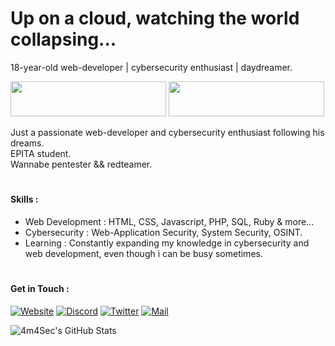 <!-- Header -->
# <h1> Up on a cloud, watching the world collapsing... </h1>

18-year-old web-developer | cybersecurity enthusiast | daydreamer.

<!-- Badge -->
<a href="https://tryhackme.com/p/dawnl3ss"><img src="https://tryhackme-badges.s3.amazonaws.com/dawnl3ss.png" width="249" height="56"></a>
<a href="https://app.hackthebox.com/profile/1321357"><img src="https://github.com/dawnl3ss/dawnl3ss/blob/main/hackthebox.png" width="249" height="56"></a>

<!-- Introduction -->
Just a passionate web-developer and cybersecurity enthusiast following his dreams.  
EPITA student.  
Wannabe pentester && redteamer.

<!-- Skills -->
# <h4> Skills : </h3>
- Web Development : HTML, CSS, Javascript, PHP, SQL, Ruby & more...  
- Cybersecurity : Web-Application Security, System Security, OSINT.  
- Learning : Constantly expanding my knowledge in cybersecurity and web development, even though i can be busy sometimes.

<!-- Contact Me -->
# <h4> Get in Touch : </a>
[![Website](https://img.shields.io/badge/-Webiste-000?style=for-the-badge&logo=webpack&logoColor=9fef00&color:FFF)](https://dawnl3ss.me/)
[![Discord](https://img.shields.io/badge/-Discord-000?style=for-the-badge&logo=discord&logoColor=9fef00&color:FFF)](https://discordapp.com/users/358529816145821696)
[![Twitter](https://img.shields.io/badge/-Twitter-000?style=for-the-badge&logo=twitter&logoColor=9fef00&color:FFF)](https://twitter.com/_dawnl3ss)
[![Mail](https://img.shields.io/badge/-Mail%20Me-000?style=for-the-badge&logo=gmail&logoColor=9fef00&color:FFF)](mailto:dawnl3ss@gmail.com)

<!-- GitHub Stats -->
![4m4Sec's GitHub Stats](https://github-readme-stats.vercel.app/api?username=dawnl3ss&show_icons=true&count_private=true&theme=dark)

